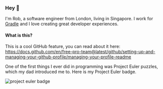 ### Hey 👋

I'm Rob, a software engineer from London, living in Singapore. I work for [Gradle](http://gradle.com) and I love creating great developer experiences.

#### What is this?

This is a cool GitHub feature, you can read about it here: https://docs.github.com/en/free-pro-team@latest/github/setting-up-and-managing-your-github-profile/managing-your-profile-readme

One of the first things I ever did in programming was Project Euler puzzles, which my dad introduced me to. Here is my Project Euler badge.

![project euler badge](https://projecteuler.net/profile/robknows.png "Project Euler Badge")
